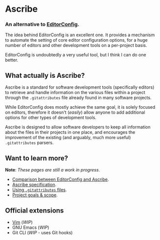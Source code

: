 <title>Ascribe</title>

# Ascribe

### An alternative to [EditorConfig](https://editorconfig.org/).

The idea behind EditorConfig is an excellent one. It provides a mechanism to
automate the setting of core editor configuration options, for a huge number of
editors and other development tools on a per-project basis.

EditorConfig is undoubtedly a very useful tool, but I think I can do one
better.

## What actually is Ascribe?

Ascribe is a standard for software development tools (specifically editors) to
retrieve and handle information on the various files within a project through
the `.gitattributes` file already found in many software projects.

While EditorConfig does mostly achieve the same goal, it is solely focused on
editors, therefore it doesn't (_easily_) allow anyone to add additional options for
other types of development tools.

Ascribe is designed to allow software developers to keep all information about
the files in their projects in one place, and encourages the improvement of the
existing (and arguably, much more useful) `.gitattributes` parsers.

## Want to learn more?

**Note**: _These pages are still a work in progress_.

- [Comparison between EditorConfig and Ascribe](comparison).
- [Ascribe specification](specification).
- [Using `.gitattributes` files](usage).
- [Project goals & scope](goals).

## Official extensions

- [Vim](https://git.sr.ht/~axvr/ascribe.vim) (_WIP_)
- GNU Emacs (_WIP_)
- Git CLI (_WIP_ - uses Git hooks)
